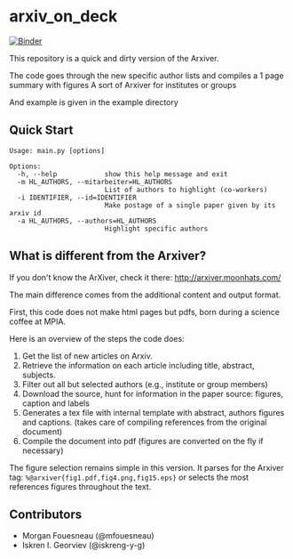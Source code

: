 # arxiv_on_deck
[![Binder](https://mybinder.org/badge.svg)](https://mybinder.org/v2/gh/mfouesneau/arxiv_on_deck/master)

This repository is a quick and dirty version of the Arxiver.

The code goes through the new specific author lists and compiles a 1 page summary with figures
A sort of Arxiver for institutes or groups

And example is given in the example directory

## Quick Start

```
Usage: main.py [options]

Options:
  -h, --help            show this help message and exit
  -m HL_AUTHORS, --mitarbeiter=HL_AUTHORS
                        List of authors to highlight (co-workers)
  -i IDENTIFIER, --id=IDENTIFIER
                        Make postage of a single paper given by its arxiv id
  -a HL_AUTHORS, --authors=HL_AUTHORS
                        Highlight specific authors
```

## What is different from the Arxiver?

If you don't know the ArXiver, check it there: http://arxiver.moonhats.com/

The main difference comes from the additional content and output format.

First, this code does not make html pages but pdfs, born during a science coffee
at MPIA.

Here is an overview of the steps the code does:
1. Get the list of new articles on Arxiv.
2. Retrieve the information on each article including title, abstract, subjects.
3. Filter out all but selected authors (e.g., institute or group members)
4. Download the source, hunt for information in the paper source: figures, caption and labels
5. Generates a tex file with internal template with abstract, authors figures
   and captions. (takes care of compiling references from the original document)
6. Compile the document into pdf (figures are converted on the fly if necessary)


The figure selection remains simple in this version. It parses for the Arxiver
tag:
`%@arxiver{fig1.pdf,fig4.png,fig15.eps}`
or selects the most references figures throughout the text.


## Contributors

* Morgan Fouesneau (@mfouesneau)
* Iskren I. Georviev (@iskreng-y-g)
